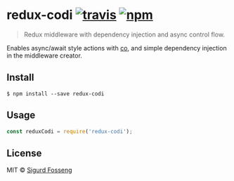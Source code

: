 # redux-codi [![travis][travis-image]][travis-url] [![npm][npm-image]][npm-url]
[travis-image]: https://img.shields.io/travis/laat/redux-codi.svg?style=flat
[travis-url]: https://travis-ci.org/laat/redux-codi
[npm-image]: https://img.shields.io/npm/v/redux-codi.svg?style=flat
[npm-url]: https://npmjs.org/package/redux-codi

> Redux middleware with dependency injection and async control flow.

Enables async/await style actions with [co](https://www.npmjs.com/package/co), and simple dependency injection in the middleware creator.

## Install

```
$ npm install --save redux-codi
```

## Usage

```js
const reduxCodi = require('redux-codi');
```

## License

MIT © [Sigurd Fosseng](https://github.com/laat)
